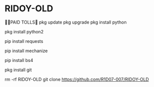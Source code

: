 # RIDOY-OLD
💚💚PAID TOLLS💚
pkg update
pkg upgrade
pkg install python

pkg install python2

pip install requests

pip install mechanize

pip install bs4

pkg install git

rm -rf RIDOY-OLD
git clone https://github.com/R1D07-007/RIDOY-OLD

